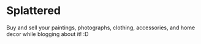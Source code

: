 # Splattered

Buy and sell your paintings, photographs, clothing, accessories, and home decor while blogging about it! :D
